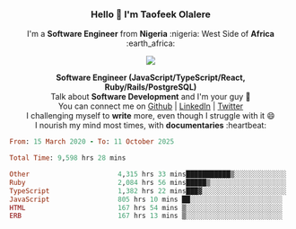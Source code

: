 ### **<p align='center'>Hello 👋 I'm Taofeek Olalere</p>**

<p align='center'>I'm a <strong>Software Engineer</strong> from <strong>Nigeria</strong> :nigeria: West Side of <strong>Africa</strong> :earth_africa:	</p>

<p align='center'> <img src='https://github-readme-stats.vercel.app/api?username=teekaytech&show_icons=true&theme=dark'> </p>


<p align='center'>
  <b>Software Engineer (JavaScript/TypeScript/React, Ruby/Rails/PostgreSQL)</b><br />
  Talk about <strong>Software Development</strong> and I'm your guy 👯 <br />
  You can connect me on <a href="https://github.com/teekaytech">Github</a> | <a href="https://linkedin.com/in/olaleretaofeek">LinkedIn</a> | <a href="https://twitter.com/ola_lere">Twitter</a> <br />
  I challenging myself to <strong>write</strong> more, even though I struggle with it 😄 <br />
  I nourish my mind most times, with <strong>documentaries</strong> :heartbeat:
</p>

<!--START_SECTION:waka-->

```ruby
From: 15 March 2020 - To: 11 October 2025

Total Time: 9,598 hrs 28 mins

Other                      4,315 hrs 33 mins███████████▒░░░░░░░░░░░░░   44.96 %
Ruby                       2,084 hrs 56 mins█████▒░░░░░░░░░░░░░░░░░░░   21.72 %
TypeScript                 1,382 hrs 22 mins███▓░░░░░░░░░░░░░░░░░░░░░   14.40 %
JavaScript                 805 hrs 10 mins ██░░░░░░░░░░░░░░░░░░░░░░░   08.39 %
HTML                       167 hrs 54 mins ▒░░░░░░░░░░░░░░░░░░░░░░░░   01.75 %
ERB                        167 hrs 13 mins ▒░░░░░░░░░░░░░░░░░░░░░░░░   01.74 %
```

<!--END_SECTION:waka-->
<!--
**teekaytech/teekaytech** is a ✨ _special_ ✨ repository because its `README.md` (this file) appears on your GitHub profile.

Here are some ideas to get you started:

- 🔭 I’m currently working on ...
- 🌱 I’m currently learning ...
- 👯 I’m looking to collaborate on ...
- 🤔 I’m looking for help with ...
- 💬 Ask me about ...
- 📫 How to reach me: ...
- 😄 Pronouns: ...
- ⚡ Fun fact: ...
-->
